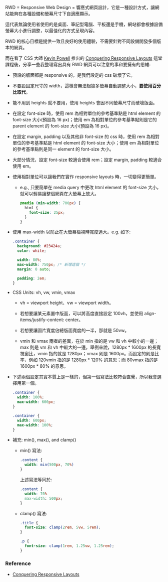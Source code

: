 <!-- ---
title: 征服 RWD
subtitle: RWD = Responsive Web Design = 響應式網頁設計，它是一種設計方式，讓網站能夠在各種設備和螢幕尺寸下進行調整，以最佳化的方式呈現內容。
author: Eva Wu
imageSrc: mastering-responsive-web-design-rwd.png
imgAlt: Mastering Responsive Web Design (RWD)
creationDate: 2023-02-05
updateDate: 2024-11-01
tags:
  - CSS
featured: true
--- -->

RWD = Responsive Web Design = 響應式網頁設計，它是一種設計方式，讓網站能夠在各種設備和螢幕尺寸下自適應顯示。

這代表無論使用者使用的是桌面、筆記型電腦、平板還是手機，網站都會根據設備螢幕大小進行調整，以最佳化的方式呈現內容。

RWD 的核心目標是提供一致且良好的使用體驗，不需要針對不同設備開發多個版本的網頁。

而在看了 CSS 大師 [Kevin Powell](https://www.youtube.com/kevinpowell) 推出的 [Conquering Responsive Layouts](https://courses.kevinpowell.co/conquering-responsive-layouts) 這堂課程後，分享一些我整理寫出具有 RWD 網頁可以注意的事和要擁有的思維:

- 預設的版面都是 responsive 的，是我們設定的 css 破壞了它。

- 不要設固定尺寸的 width，這樣會無法根據多螢幕自動調整大小，**要使用百分比取代**。

- 能不用到 heights 就不要用，使用 heights 會因不同螢幕尺寸而破壞版面。

- 在設定 font-size 時，使用 rem 為相對單位的參考基準點是 html element 的 font-size 大小(預設為 16 px)；使用 em 為相對單位的參考基準點則是它的 parent element 的 font-size 大小(預設為 16 px)。

- 在設定 margin, padding 以及其他非 font-size 的 css 時，使用 rem 為相對單位的參考基準點是 html element 的 font-size 大小；使用 em 為相對單位的參考基準點則是同一 element 的 font-size 大小。

- 大部分情況，設定 font-size 較適合使用 rem；設定 margin, padding 較適合使用 em。

- 使用相對單位可以讓我們在實作 responsive layouts 時，一切變得更簡單。

   - e.g., 只要簡單在 media query 中更改 html element 的 font-size 大小，就可以輕易讓整個網頁在大螢幕上放大。

      ```css
      @media (min-width: 700px) {
        html {
          font-size: 25px;
        }
      }
      ```

- 使用 max-width 以防止在大螢幕檢視時寬度過大。e.g. 如下:

   ```css
   .container {
     background: #23424a;
     color: white;
   
     width: 80%;
     max-width: 750px; /* 新增這個 */
     margin: 0 auto;
   
     padding: 2em;
   }
   ```

- CSS Units: vh, vw, vmin, vmax

   - vh = viewport height、vw = viewport width。

   - 若想要讓某元素置中版面，可以將高度直接設定 100vh，並使用 align-items/justify-content: center。

   - 若想要讓圖片寬度佔總版面寬度的一半，那就是 50vw。

   - vmin 和 vmax 兩者的差異，在於 min 指的是 vw 和 vh 中較小的一邊；max 則是 vm 和 vh 中較大的一邊。舉例來說，1280px \* 1600px 的長寬視窗比，vmin 指的就是 1280px；vmax 則是 1600px。而設定的則是比率，例如 120vmin 指的是 1280px \* 120% 的意思；而 80vmax 指的是 1600px \* 80% 的意思。

- 下述兩個設定其實本質上是一樣的，但第一個寫法比較符合直覺，所以我會選擇用第一個。

   ```css
   .container {
     width: 100%;
     max-width: 600px;
   }
   ```

   ```css
   .container {
     width: 600px; 
     max-width: 100%;
   }
   ```

- 補充: min(), max(), and clamp()

   - min() 寫法:

      ```css
      .content {
        width: min(500px, 70%)
      }
      ```

      上述寫法等同於:

      ```css
      .content {
        width: 70%
        max-width: 500px;
      }
      ```

   - clamp() 寫法:

      ```css
      .title {
        font-size: clamp(2rem, 5vw, 5rem);
      }
      
      .p {
        font-size: clamp(1rem, 1.25vw, 1.25rem);
      }
      ```

### Reference

- [Conquering Responsive Layouts](https://courses.kevinpowell.co/view/courses/conquering-responsive-layouts)
